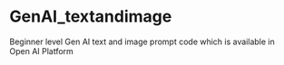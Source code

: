 # GenAI_textandimage
Beginner level Gen AI text and image prompt code which is available in Open AI Platform
